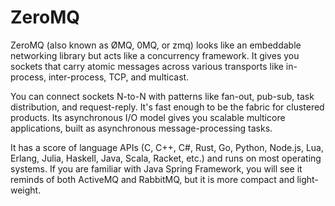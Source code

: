 # ZeroMQ

ZeroMQ (also known as ØMQ, 0MQ, or zmq) looks like an embeddable networking library 
but acts like a concurrency framework. It gives you sockets that carry atomic messages 
across various transports like in-process, inter-process, TCP, and multicast. 

You can connect sockets N-to-N with patterns like fan-out, pub-sub, task distribution, 
and request-reply. It's fast enough to be the fabric for clustered products. 
Its asynchronous I/O model gives you scalable multicore applications, built as 
asynchronous message-processing tasks. 

It has a score of language APIs (C, C++, C#, Rust, Go, Python, Node.js, Lua, Erlang, 
Julia, Haskell, Java, Scala, Racket, etc.) and runs on most operating systems. If you are
familiar with Java Spring Framework, you will see it reminds of both ActiveMQ and RabbitMQ, 
but it is more compact and light-weight. 
